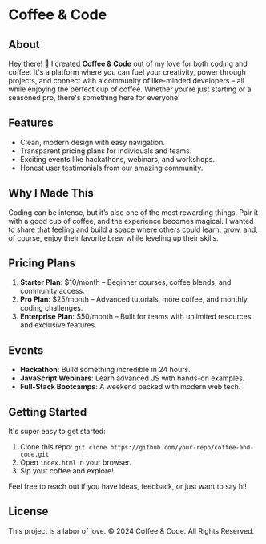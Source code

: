 # Coffee & Code

## About
Hey there! 👋 I created **Coffee & Code** out of my love for both coding and coffee. It's a platform where you can fuel your creativity, power through projects, and connect with a community of like-minded developers – all while enjoying the perfect cup of coffee. Whether you're just starting or a seasoned pro, there's something here for everyone!

## Features
- Clean, modern design with easy navigation.
- Transparent pricing plans for individuals and teams.
- Exciting events like hackathons, webinars, and workshops.
- Honest user testimonials from our amazing community.

## Why I Made This
Coding can be intense, but it’s also one of the most rewarding things. Pair it with a good cup of coffee, and the experience becomes magical. I wanted to share that feeling and build a space where others could learn, grow, and, of course, enjoy their favorite brew while leveling up their skills.

## Pricing Plans
1. **Starter Plan**: $10/month – Beginner courses, coffee blends, and community access.
2. **Pro Plan**: $25/month – Advanced tutorials, more coffee, and monthly coding challenges.
3. **Enterprise Plan**: $50/month – Built for teams with unlimited resources and exclusive features.

## Events
- **Hackathon**: Build something incredible in 24 hours.
- **JavaScript Webinars**: Learn advanced JS with hands-on examples.
- **Full-Stack Bootcamps**: A weekend packed with modern web tech.

## Getting Started
It's super easy to get started:
1. Clone this repo: `git clone https://github.com/your-repo/coffee-and-code.git`
2. Open `index.html` in your browser.
3. Sip your coffee and explore!

Feel free to reach out if you have ideas, feedback, or just want to say hi!

## License
This project is a labor of love. © 2024 Coffee & Code. All Rights Reserved.
